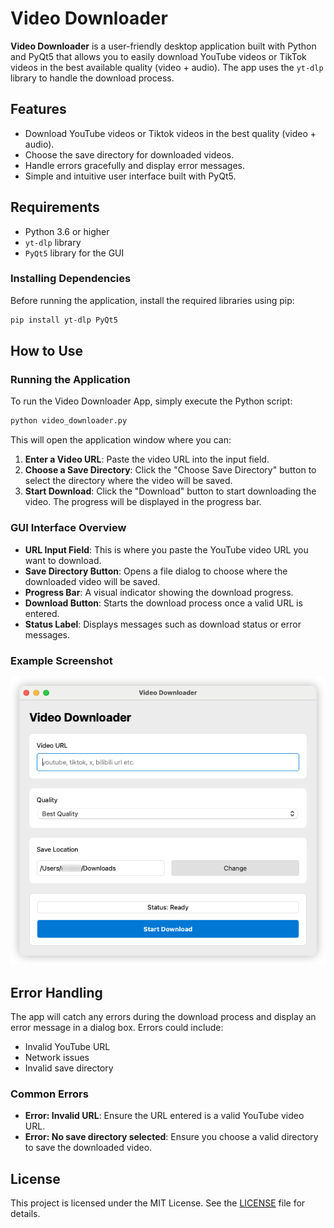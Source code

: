 # Video Downloader

**Video Downloader** is a user-friendly desktop application built with Python and PyQt5 that allows you to easily download YouTube videos  or TikTok videos in the best available quality (video + audio). The app uses the `yt-dlp` library to handle the download process.

## Features

- Download YouTube videos or Tiktok videos in the best quality (video + audio).
- Choose the save directory for downloaded videos.
- Handle errors gracefully and display error messages.
- Simple and intuitive user interface built with PyQt5.

## Requirements

- Python 3.6 or higher
- `yt-dlp` library
- `PyQt5` library for the GUI

### Installing Dependencies

Before running the application, install the required libraries using pip:

```bash
pip install yt-dlp PyQt5
```

## How to Use

### Running the Application

To run the Video Downloader App, simply execute the Python script:

```bash
python video_downloader.py
```

This will open the application window where you can:

1. **Enter a Video URL**: Paste the video URL into the input field.
2. **Choose a Save Directory**: Click the "Choose Save Directory" button to select the directory where the video will be saved.
3. **Start Download**: Click the "Download" button to start downloading the video. The progress will be displayed in the progress bar.

### GUI Interface Overview

- **URL Input Field**: This is where you paste the YouTube video URL you want to download.
- **Save Directory Button**: Opens a file dialog to choose where the downloaded video will be saved.
- **Progress Bar**: A visual indicator showing the download progress.
- **Download Button**: Starts the download process once a valid URL is entered.
- **Status Label**: Displays messages such as download status or error messages.

### Example Screenshot

![Video Downloader Screenshot](images/screenshot.png)

## Error Handling

The app will catch any errors during the download process and display an error message in a dialog box. Errors could include:

- Invalid YouTube URL
- Network issues
- Invalid save directory

### Common Errors

- **Error: Invalid URL**: Ensure the URL entered is a valid YouTube video URL.
- **Error: No save directory selected**: Ensure you choose a valid directory to save the downloaded video.

## License

This project is licensed under the MIT License. See the [LICENSE](LICENSE) file for details.